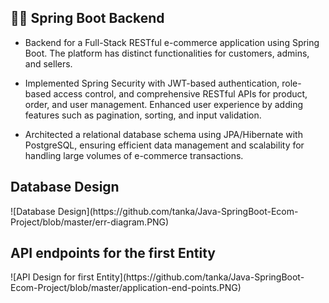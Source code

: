 
<h2>👨‍💻 Spring Boot Backend</h2>

- Backend for a Full-Stack RESTful e-commerce application using Spring Boot. The platform has distinct functionalities for customers, admins, and sellers. 

-	Implemented Spring Security with JWT-based authentication, role-based access control, and comprehensive RESTful APIs for product, order, and user management. Enhanced user experience by adding features such as pagination, sorting, and input validation.
  
-	Architected a relational database schema using JPA/Hibernate with PostgreSQL, ensuring efficient data management and scalability for handling large volumes of e-commerce transactions. 


<h2>Database Design</h2>
![Database Design](https://github.com/tanka/Java-SpringBoot-Ecom-Project/blob/master/err-diagram.PNG)

<h2>API endpoints for the first Entity</h2>
![API Design for first Entity](https://github.com/tanka/Java-SpringBoot-Ecom-Project/blob/master/application-end-points.PNG)
